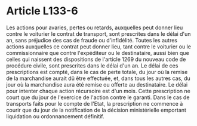 # Article L133-6

Les actions pour avaries, pertes ou retards, auxquelles peut donner lieu contre le voiturier le contrat de transport, sont prescrites dans le délai d'un an, sans préjudice des cas de fraude ou d'infidélité.   Toutes les autres actions auxquelles ce contrat peut donner lieu, tant contre le voiturier ou le commissionnaire que contre l'expéditeur ou le destinataire, aussi bien que celles qui naissent des dispositions de l'article 1269 du nouveau code de procédure civile, sont prescrites dans le délai d'un an.   Le délai de ces prescriptions est compté, dans le cas de perte totale, du jour où la remise de la marchandise aurait dû être effectuée, et, dans tous les autres cas, du jour où la marchandise aura été remise ou offerte au destinataire.   Le délai pour intenter chaque action récursoire est d'un mois. Cette prescription ne court que du jour de l'exercice de l'action contre le garanti.   Dans le cas de transports faits pour le compte de l'Etat, la prescription ne commence à courir que du jour de la notification de la décision ministérielle emportant liquidation ou ordonnancement définitif.
